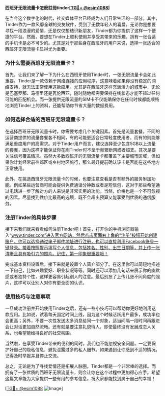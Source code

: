 **西班牙无限流量卡怎麽註冊tinder[[TG💪+ @esim1088](https://t.me/s/esim1088)]**

在当今这个数字化的时代，社交媒体平台已经成为人们日常生活的一部分。其中，Tinder作为一款风靡全球的交友软件，受到了无数年轻人的喜爱。无论你是想要寻找一段浪漫的爱情，还是仅仅想结识新朋友，Tinder都为你提供了这样一个便捷的平台。然而，要想在Tinder上顺利使用并享受其带来的乐趣，拥有一张合适的手机卡是必不可少的。尤其是对于那些身在西班牙的用户来说，选择一张适合的西班牙无限流量卡显得尤为重要。

### 为什么需要西班牙无限流量卡？

首先，让我们来了解一下为什么在西班牙使用Tinder时，一张无限流量卡会如此重要。Tinder是一款依赖于网络连接的应用程序，这意味着如果你没有稳定的网络支持，就无法正常使用这款应用。尤其是在西班牙这样充满活力的城市中，无论是巴塞罗那、马德里还是瓦伦西亚，随时随地都需要保持在线状态才能不错过任何可能的匹配机会。而一张提供无限流量的SIM卡不仅能确保你在任何时候都能顺畅地浏览Tinder上的资料，还能帮助你节省大量的数据费用。

### 如何选择合适的西班牙无限流量卡？

在选择西班牙无限流量卡时，你需要考虑几个关键因素。首先是流量套餐。不同的运营商提供的流量套餐各不相同，有的可能更适合日常轻度使用者，而有的则能够满足重度用户的高需求。对于Tinder用户而言，建议选择至少包含5GB以上流量的套餐，因为这样才能保证你在刷Tinder时不至于频繁断网或者超支。其次是要关注信号覆盖情况。虽然大多数西班牙的无限流量卡都覆盖了主要城市区域，但如果你计划经常前往郊区或乡村地区旅行，那么最好提前确认该卡是否能在这些地方正常使用。

此外，在挑选西班牙无限流量卡的时候，也要注意查看是否有额外的服务附加功能。例如某些运营商可能会提供免费通话分钟数或者是短信包，这对于那些希望通过电话进一步了解对方的人来说是非常实用的功能。当然，价格也是一个不可忽视的因素。尽量找到性价比最高的选项，既不会超出预算又能享受到优质的通信服务。

### 注册Tinder的具体步骤

接下来我们就来看看如何注册Tinder吧！首先，打开你的手机浏览器输入“www.tinder.com”进入官方网站，然后点击页面右上角的“注册”按钮开始创建账户。你可以选择通过电子邮件地址进行注册，也可以直接利用Facebook账号一键登录。接着按照提示填写个人信息，包括姓名、性别、出生日期等，并上传一张清晰且具有吸引力的照片。记住，第一印象很重要哦！

完成基本资料设置后，接下来就是设置个人简介部分了。在这里你可以简短地描述一下自己，比如兴趣爱好、职业状况等等。同时还可以添加几句话来展示你的幽默感或者独特个性，这样更容易引起别人的注意。最后别忘了上传几张不同角度的照片，这样可以让别人对你有更全面的认识。

### 使用技巧与注意事项

一旦成功注册并开始使用Tinder之后，还有一些小技巧可以帮助你更好地利用这款应用。比如说，试着每天固定时间上线，因为这个时候活跃用户最多，成功率也会更高；另外，不要一次性发送太多消息给同一个对象，适当间隔一段时间再跟进会让对话更加自然流畅。还有就是要注意礼貌待人，即使最终没有发展成恋人关系，也希望能维持良好的社交氛围。

当然啦，在享受Tinder带来的便利的同时，我们也不能忽视安全问题。一定要保护好自己的隐私信息，避免泄露过多的私人细节。如果遇到让你感到不适的情况，记得及时举报并且停止交流。

总之，无论是为了寻找爱情还是拓展人脉圈，Tinder都是一个非常棒的选择。而拥有了一张优质的西班牙无限流量卡，则会让你在这个过程中更加得心应手。希望这篇文章能为大家提供一些有用的参考信息，祝大家都能找到属于自己的幸福！

[[TG💪+ @esim1088](https://t.me/s/esim1088) ![Image](https://i.postimg.cc/4NQfJmqS/Snipaste-2025-05-13-00-14-12.png)]